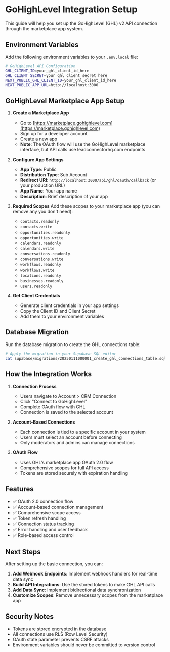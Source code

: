 # GoHighLevel Integration Setup

This guide will help you set up the GoHighLevel (GHL) v2 API connection through the marketplace app system.

## Environment Variables

Add the following environment variables to your `.env.local` file:

```bash
# GoHighLevel API Configuration
GHL_CLIENT_ID=your_ghl_client_id_here
GHL_CLIENT_SECRET=your_ghl_client_secret_here
NEXT_PUBLIC_GHL_CLIENT_ID=your_ghl_client_id_here
NEXT_PUBLIC_APP_URL=http://localhost:3000
```

## GoHighLevel Marketplace App Setup

1. **Create a Marketplace App**
   - Go to [https://marketplace.gohighlevel.com](https://marketplace.gohighlevel.com)
   - Sign up for a developer account  
   - Create a new app
   - **Note**: The OAuth flow will use the GoHighLevel marketplace interface, but API calls use leadconnectorhq.com endpoints

2. **Configure App Settings**
   - **App Type**: Public
   - **Distribution Type**: Sub Account
   - **Redirect URI**: `http://localhost:3000/api/ghl/oauth/callback` (or your production URL)
   - **App Name**: Your app name
   - **Description**: Brief description of your app

3. **Required Scopes**
   Add these scopes to your marketplace app (you can remove any you don't need):
   - `contacts.readonly`
   - `contacts.write`
   - `opportunities.readonly`
   - `opportunities.write`
   - `calendars.readonly`
   - `calendars.write`
   - `conversations.readonly`
   - `conversations.write`
   - `workflows.readonly`
   - `workflows.write`
   - `locations.readonly`
   - `businesses.readonly`
   - `users.readonly`

4. **Get Client Credentials**
   - Generate client credentials in your app settings
   - Copy the Client ID and Client Secret
   - Add them to your environment variables

## Database Migration

Run the database migration to create the GHL connections table:

```bash
# Apply the migration in your Supabase SQL editor
cat supabase/migrations/20250111000001_create_ghl_connections_table.sql
```

## How the Integration Works

1. **Connection Process**
   - Users navigate to Account > CRM Connection
   - Click "Connect to GoHighLevel"
   - Complete OAuth flow with GHL
   - Connection is saved to the selected account

2. **Account-Based Connections**
   - Each connection is tied to a specific account in your system
   - Users must select an account before connecting
   - Only moderators and admins can manage connections

3. **OAuth Flow**
   - Uses GHL's marketplace app OAuth 2.0 flow
   - Comprehensive scopes for full API access
   - Tokens are stored securely with expiration handling

## Features

- ✅ OAuth 2.0 connection flow
- ✅ Account-based connection management
- ✅ Comprehensive scope access
- ✅ Token refresh handling
- ✅ Connection status tracking
- ✅ Error handling and user feedback
- ✅ Role-based access control

## Next Steps

After setting up the basic connection, you can:

1. **Add Webhook Endpoints**: Implement webhook handlers for real-time data sync
2. **Build API Integrations**: Use the stored tokens to make GHL API calls
3. **Add Data Sync**: Implement bidirectional data synchronization
4. **Customize Scopes**: Remove unnecessary scopes from the marketplace app

## Security Notes

- Tokens are stored encrypted in the database
- All connections use RLS (Row Level Security)
- OAuth state parameter prevents CSRF attacks
- Environment variables should never be committed to version control 